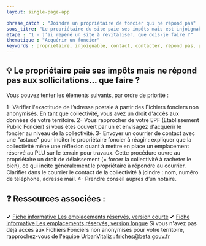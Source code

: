 ```yaml
---
layout: single-page-app

phrase_catch : "Joindre un propriétaire de foncier qui ne répond pas"
sous_titre: "Le propriétaire du site paie ses impôts mais est injoignable, que faire ?"
etape : "1 - j’ai repéré un site à revitaliser, que dois-je faire ?"
thematique : "Acquérir un foncier"
keywords : propriétaire, injoignable, contact, contacter, répond pas, pas de réponse
---
```


## 💡 Le propriétaire paie ses impôts mais ne répond pas aux sollicitations... que faire ?
  
Vous pouvez tenter les éléments suivants, par ordre de priorité :

1- Vérifier l'exactitude de l’adresse postale à partir des Fichiers fonciers non anonymisés. En tant que collectivité, vous avez un droit d'accès aux données de votre territoire.
2- Vous rapprocher de votre EPF (Etablissement Public Foncier) si vous êtes couvert par un et envisagez d'acquérir le foncier au niveau de la collectivité.
3- Envoyer un courrier de contact avec une "astuce" pour inciter le propriétaire foncier à réagir : expliquer que la collectivité mène une réflexion quant à mettre en place un emplacement réservé au PLU sur le terrain pour travaux. Cette procédure ouvre au propriétaire un droit de délaissement (= forcer la collectivité à racheter le bien), ce qui incite généralement le propriétaire à répondre au courrier. Clarifier dans le courrier le contact de la collectivité à joindre : nom, numéro de téléphone, adresse mail.
4- Prendre conseil auprès d’un notaire.

  
## ❓ Ressources associées :

✔ [Fiche informative Les emplacements réservés, version courte](http://outil2amenagement.cerema.fr/les-emplacements-reserves-er-r344.html)
✔ [Fiche informative Les emplacements réservés, version longue](http://outil2amenagement.cerema.fr/IMG/pdf/fiche_emplacements_reserves_v1_cle74ea8f.pdf)
Si vous n'avez pas déjà accès aux Fichiers Fonciers non anonymisés pour votre territoire, rapprochez-vous de l'équipe UrbanVitaliz : friches@beta.gouv.fr
